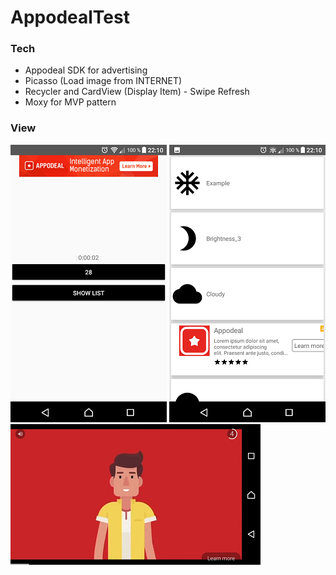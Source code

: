 # AppodealTest
### Tech
* Appodeal SDK for advertising
* Picasso (Load image from INTERNET)
* Recycler and CardView (Display Item) - Swipe Refresh
* Moxy for MVP pattern

### View
![Image alt](https://github.com/snuyp/AppodealTest/blob/master/Screenshot_main.png?raw=true) 
![Image alt](https://github.com/snuyp/AppodealTest/blob/master/Screenshot_list.png?raw=true)
![Image alt](https://github.com/snuyp/AppodealTest/blob/master/Screenshot_app.png?raw=true)
